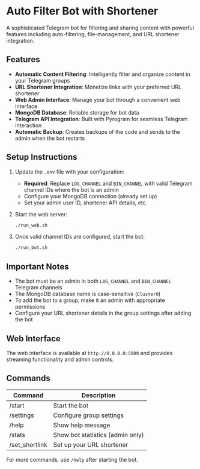 # Auto Filter Bot with Shortener

A sophisticated Telegram bot for filtering and sharing content with powerful features including auto-filtering, file-management, and URL shortener integration.

## Features

- **Automatic Content Filtering**: Intelligently filter and organize content in your Telegram groups
- **URL Shortener Integration**: Monetize links with your preferred URL shortener
- **Web Admin Interface**: Manage your bot through a convenient web interface
- **MongoDB Database**: Reliable storage for bot data
- **Telegram API Integration**: Built with Pyrogram for seamless Telegram interaction
- **Automatic Backup**: Creates backups of the code and sends to the admin when the bot restarts

## Setup Instructions

1. Update the `.env` file with your configuration:
   - **Required**: Replace `LOG_CHANNEL` and `BIN_CHANNEL` with valid Telegram channel IDs where the bot is an admin
   - Configure your MongoDB connection (already set up)
   - Set your admin user ID, shortener API details, etc.

2. Start the web server:
   ```bash
   ./run_web.sh
   ```

3. Once valid channel IDs are configured, start the bot:
   ```bash
   ./run_bot.sh
   ```

## Important Notes

- The bot must be an admin in both `LOG_CHANNEL` and `BIN_CHANNEL` Telegram channels
- The MongoDB database name is case-sensitive (`Cluster0`)
- To add the bot to a group, make it an admin with appropriate permissions
- Configure your URL shortener details in the group settings after adding the bot

## Web Interface

The web interface is available at `http://0.0.0.0:5000` and provides streaming functionality and admin controls.

## Commands

| Command | Description |
|---------|-------------|
| /start | Start the bot |
| /settings | Configure group settings |
| /help | Show help message |
| /stats | Show bot statistics (admin only) |
| /set_shortlink | Set up your URL shortener |

For more commands, use `/help` after starting the bot.
